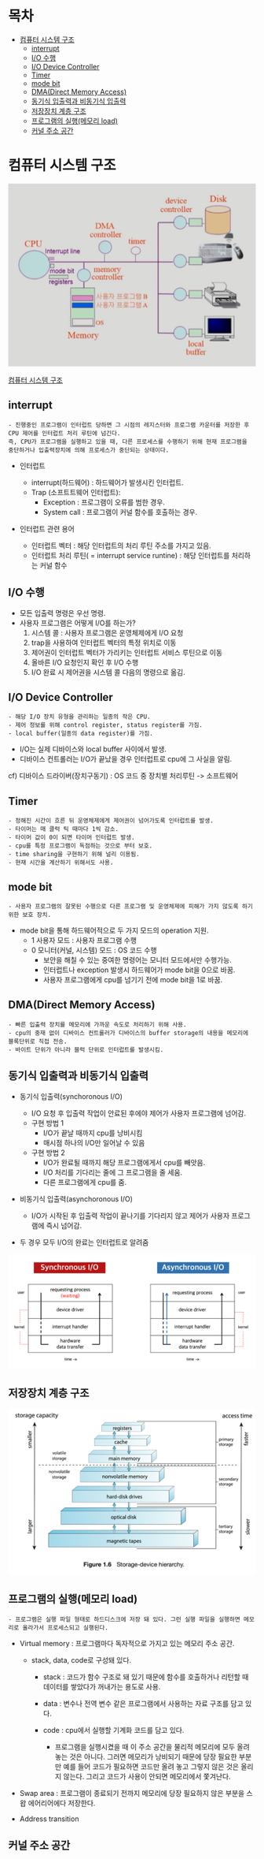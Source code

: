 # 목차
- [컴퓨터 시스템 구조](#컴퓨터-시스템-구조)
  - [interrupt](#interrupt)
  - [I/O 수행](#io-수행)
  - [I/O Device Controller](#io-device-controller)
  - [Timer](#timer)
  - [mode bit](#mode-bit)
  - [DMA(Direct Memory Access)](#dmadirect-memory-access)
  - [동기식 입출력과 비동기식 입출력](#동기식-입출력과-비동기식-입출력)
  - [저장장치 계층 구조](#저장장치-계층-구조)
  - [프로그램의 실행(메모리 load)](#프로그램의-실행메모리-load)
  - [커널 주소 공간](#커널-주소-공간)

 
# 컴퓨터 시스템 구조
 
    
  ![](/picture/img.jpg)  
  
  [컴퓨터 시스템 구조][bloglink]

  [bloglink]: https://blog.naver.com/tkfka156/222771817221 "Optional Title here"
      
      
      
## interrupt
    - 진행중인 프로그램이 인터럽트 당하면 그 시점의 레지스터와 프로그램 카운터를 저장한 후 CPU 제어를 인터럽트 처리 루틴에 넘긴다.
    즉, CPU가 프로그램을 실행하고 있을 때, 다른 프로세스를 수행하기 위해 현재 프로그램을 중단하거나 입출력장치에 의해 프로세스가 중단되는 상태이다.

 - 인터럽트
      - interrupt(하드웨어) : 하드웨어가 발생시킨 인터럽트.
      - Trap (소프트트웨어 인터럽트):
        - Exception : 프로그램이 오류를 범한 경우.
        - System call : 프로그램이 커널 함수를 호출하는 경우.

- 인터럽트 관련 용어
     
    - 인터럽트 벡터 : 해당 인터럽트의 처리 루틴 주소를 가지고 있음.
    - 인터럽트 처리 루틴( = interrupt service runtine) : 해당 인터럽트를 처리하는 커널 함수
 ## I/O 수행
  - 모든 입출력 명령은 우선 명령.
  - 사용자 프로그램은 어떻게 I/O를 하는가?
       1) 시스템 콜 : 사용자 프로그램은 운영체제에게 I/O 요청
       2) trap을 사용하여 인터럽트 벡터의 특정 위치로 이동
       3) 제어권이 인터럽트 벡터가 가리키는 인터럽트 서비스 루틴으로 이동
       4) 올바른 I/O 요청인지 확인 후 I/O 수행
       5) I/O 완료 시 제어권을 시스템 콜 다음의 명령으로 옮김.
 ## I/O Device Controller
    - 해당 I/O 장치 유형을 관리하는 일종의 작은 CPU.
    - 제어 정보를 위해 control register, status register를 가짐.
    - local buffer(일종의 data register)를 가짐.
   
  - I/O는 실제 디바이스와 local buffer 사이에서 발생.
  - 디바이스 컨트롤러는 I/O가 끝났을 경우 인터럽트로 cpu에 그 사실을 알림.
  
  cf) 디바이스 드라이버(장치구동기) : OS 코드 중 장치별 처리루틴 -> 소프트웨어
  
 ## Timer
    - 정해진 시간이 흐른 뒤 운영체제에게 제어권이 넘어가도록 인터럽트를 발생.
    - 타이머는 매 클럭 틱 때마다 1씩 감소.
    - 타이머 값이 0이 되면 타이머 인터럽트 발생.
    - cpu를 특정 프로그램이 독점하는 것으로 부터 보호.
    - time sharing을 구현하기 위해 널리 이용됨.
    - 현재 시간을 계산하기 위해서도 사용. 
 ## mode bit
    - 사용자 프로그램의 잘못된 수행으로 다른 프로그램 및 운영체제에 피해가 가지 않도록 하기 위한 보호 장치.
   
   - mode bit을 통해 하드웨어적으로 두 가지 모드의 operation 지원.
       - 1 사용자 모드 : 사용자 프로그램 수행
       - 0 모니터(커널, 시스템) 모드 : OS 코드 수행
         - 보안을 해칠 수 있는 중여한 명령어는 모니터 모드에서만 수행가능.
         - 인터럽트나 exception 발생시 하드웨어가 mode bit을 0으로 바꿈.
         - 사용자 프로그램에게 cpu를 넘기기 전에 mode bit을 1로 바꿈.
 ## DMA(Direct Memory Access)
    - 빠른 입출력 장치를 메모리에 가까운 속도로 처리하기 위해 사용.
    - cpu의 중재 없이 디바이스 컨트롤러가 디바이스의 buffer storage의 내용을 메모리에 블록단위로 직접 전송.
    - 바이트 단위가 아니라 블럭 단위로 인터럽트를 발생시킴.
 
 ## 동기식 입출력과 비동기식 입출력
    
   - 동기식 입출력(synchoronous I/O)
     - I/O 요청 후 입출력 작업이 안료된 후에야 제어가 사용자 프로그램에 넘어감.
     - 구현 방법 1
       - I/O가 끝날 때까지 cpu를 낭비시킴
       - 매시점 하나의 I/O만 일어날 수 있음
     - 구현 방법 2
       - I/O가 완료될 때까지 해당 프로그램에게서 cpu를 빼앗음.
       - I/O 처리를 기다리는 줄에 그 프로그램을 줄 세움.
       - 다른 프로그램에게 cpu를 줌.
   - 비동기식 입출력(asynchoronous I/O)
     - I/O가 시작된 후 입출력 작업이 끝나기를 기다리지 않고 제어가 사용자 프로그램에 즉시 넘어감. 
  
   - 두 경우 모두 I/O의 완료는 인터럽트로 알려줌
 
 ![](/picture/비동기식.png) 
 ## 저장장치 계층 구조
 
 ![](/picture/계층구조.png) 
 ## 프로그램의 실행(메모리 load)
    - 프로그램은 실행 파일 형태로 하드디스크에 저장 돼 있다. 그런 실행 파일을 실행하면 메모리로 올라가서 프로세스되고 실행된다.
  - Virtual memory : 프로그램마다 독자적으로 가지고 있는 메모리 주소 공간.
    - stack, data, code로 구성돼 있다.
      - stack : 코드가 함수 구조로 돼 있기 때문에 함수를 호출하거나 리턴할 때 데이터를 쌓았다가 꺼내가는 용도로 사용.
      - data : 변수나 전역 변수 같은 프로그램에서 사용하는 자료 구조를 담고 있다.
      - code : cpu에서 실행할 기계화 코드를 담고 있다.
        
        - 프로그램을 실행시켰을 때 이 주소 공간을 물리적 메모리에 모두 올려 놓는 것은 아니다. 그러면 메모리가 낭비되기 때문에 당장 필요한 부분만 예를 들어 코드가 필요하면 코드만 올려 놓고 그렇지 않은 것은 올리지 않는다. 그리고 코드가 사용이 안되면 메모리에서 쫓겨난다.
  
  - Swap area : 프로그램이 종료되기 전까지 메모리에 당장 필요하지 않은 부분을 스왑 에어리어에다 저장한다. 
  
  - Address transition   
 
 
 
 ## 커널 주소 공간


